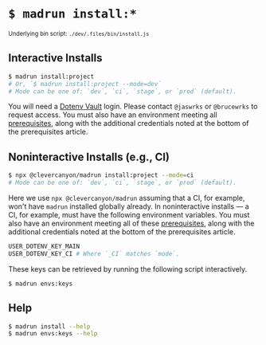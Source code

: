 # `$ madrun install:*`

<small>Underlying bin script: `./dev/.files/bin/install.js`</small>

## Interactive Installs

```bash
$ madrun install:project
# Or, `$ madrun install:project --mode=dev`
# Mode can be one of: `dev`, `ci`, `stage`, or `prod` (default).
```

You will need a [Dotenv Vault](https://www.dotenv.org) login. Please contact `@jaswrks` or `@brucewrks` to request access. You must also have an environment meeting all [prerequisites](./prerequisites.md), along with the additional credentials noted at the bottom of the prerequisites article.

## Noninteractive Installs (e.g., CI)

```bash
$ npx @clevercanyon/madrun install:project --mode=ci
# Mode can be one of: `dev`, `ci`, `stage`, or `prod` (default).
```

Here we use `npx @clevercanyon/madrun` assuming that a CI, for example, won't have `madrun` installed globally already. In noninteractive installs — a CI, for example, must have the following environment variables. You must also have an environment meeting all of these [prerequisites](./prerequisites.md), along with the additional credentials noted at the bottom of the prerequisites article.

```bash
USER_DOTENV_KEY_MAIN
USER_DOTENV_KEY_CI # Where `_CI` matches `mode`.
```

These keys can be retrieved by running the following script interactively.

```
$ madrun envs:keys
```

## Help

```bash
$ madrun install --help
$ madrun envs:keys --help
```
